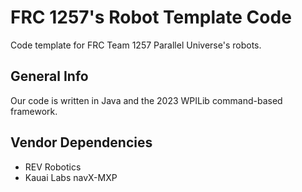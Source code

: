 # FRC 1257's Robot Template Code

Code template for FRC Team 1257 Parallel Universe's robots.

## General Info

Our code is written in Java and the 2023 WPILib command-based framework.

## Vendor Dependencies

- REV Robotics
- Kauai Labs navX-MXP
